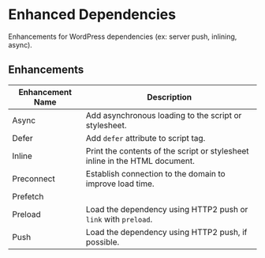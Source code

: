 # Enhanced Dependencies

Enhancements for WordPress dependencies (ex: server push, inlining, async).

## Enhancements
|Enhancement Name|Description|
|---|---|
|Async|Add asynchronous loading to the script or stylesheet.|
|Defer|Add `defer` attribute to script tag.|
|Inline|Print the contents of the script or stylesheet inline in the HTML document.|
|Preconnect|Establish connection to the domain to improve load time.|
|Prefetch||
|Preload|Load the dependency using HTTP2 push or `link` with `preload`.|
|Push|Load the dependency using HTTP2 push, if possible.|